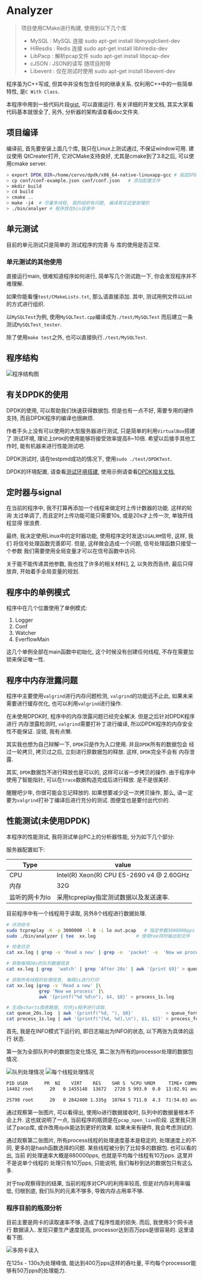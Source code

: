 # Analyzer

> 项目使用CMake进行构建, 使用到以下几个库
> * MySQL    : MySQL 连接 sudo apt-get install libmysqlclient-dev
> * HiResdis : Redis 连接 sudo apt-get install libhiredis-dev
> * LibPacp  : 解析pcap文件 sudo apt-get install libpcap-dev
> * cJSON    : JSON的读写 随项目附带
> * Libevent : 仅在测试时使用 sudo apt-get install libevent-dev

程序虽为C++写成, 但其中并没有包含任何的继承关系. 仅利用C++中的一些简单特性,
是`C With Class`.

本程序中用到一些代码片段[gist][3], 可以直接运行. 有关详细的开发文档, 其实大家看
代码基本就很全了, 另外, 分析器的架构请查看doc文件夹.

## 项目编译

编译前, 首先要安装上面几个库, 我只在Linux上测试通过, 不保证window可用. 建议使用
QtCreater打开, 它对CMake支持良好, 尤其是cmake到了3.8之后, 可以使用cmake server.

```bash
> export DPDK_DIR=/home/corvo/dpdk/x86_64-native-linuxapp-gcc # 指定DPDK的目录
> cp conf/conf-example.json conf/conf.json   # 添加配置文件
> mkdir build
> cd build
> cmake ..
> make -j4  # 尽量多线程, 我的组织有问题, 编译其实还是挺慢的
> ./bin/analyer # 程序放在bin目录中
```

## 单元测试

目前的单元测试只是简单的 测试程序的完善 与 库的使用是否正常.


### 单元测试的其他使用

直接运行main, 很难知道程序如何进行, 简单写几个测试跑一下, 你会发现程序并不难理解.

如果你能看懂`test/CMakeLists.txt`, 那么请直接添加. 其中, 测试用例文件以List的方式进行组织.

以`MySQLTest`为例, 使用`MySQLTest.cpp`编译成为`./test/MySQLTest`
而后建立一条测试`MySQLTest_tester`.

除了使用`make test`之外, 也可以直接执行`./test/MySQLTest`.

## 程序结构

![程序结构图][8]

## 有关DPDK的使用

DPDK的使用, 可以帮助我们快速获得数据包. 但是也有一点不好, 需要专用的硬件支持,
而且DPDK程序的编译也很麻烦.

  作者手头上没有可以使用的大型服务器进行测试, 只是简单的利用`VirtualBox`搭建了
测试环境, 理论上`DPDK`的使用能够将接受效率提高8~10倍. 希望以后接手其他工作时,
能有机器来进行性能测试吧.

  DPDK测试时, 请在testpmd成功的情况下, 使用`sudo ./test/DPDKTest`.

  DPDK的环境配置, 请查看[测试环境搭建][10], 使用示例请查看[DPDK相关文档][9], 

## 定时器与signal

在当前的程序中, 我不打算再添加一个线程来做定时上传计数器的功能. 这样的轮询
太过单调了, 而且定时上传功能可能只需要10s, 或是20s才上传一次, 单独开线程显得
很浪费.

最终, 我决定使用Linux中的定时器功能, 使用程序定时发送`SIGALRM`信号, 这样, 我们
将信号处理函数完善即可. 但是, 这样做会造成一个问题, 信号处理函数只接受一个参数
我们需要使用全局变量才可以在信号函数中访问.

关于能不能传递其他参数, 我也找了许多的相关材料[1][1], [2][2], 以失败而告终,
最后只得放弃, 开始着手全局变量的规划.

## 程序中的单例模式

程序中在几个位置使用了单例模式:

1. Logger
2. Conf
3. Watcher
4. EverflowMain

这几个单例全部在main函数中初始化, 这个时候没有创建任何线程,
不存在需要加锁来保证唯一性.


## 程序中内存泄露问题

  程序中主要使用`valgrind`进行内存问题检测, `valgrind`的功能远不止此, 如果未来
需要进行缓存优化, 也可以利用`valgrind`进行操作.

  在未使用DPDK时, 程序中的内存泄露问题已经完全解决. 但是之后针对DPDK程序进行
内存泄露检测时, `valgrind`需要打补丁进行编译, 所以DPDK程序的内存安全性不能保证.
没错, 我有点懒.

  其实我也想为自己辩解一下, `DPDK`只是作为入口使用. 并且`DPDK`所有的数据包会
经过一轮拷贝, 拷贝过之后, 立刻进行原数据包的释放. 这样, `DPDK`完全不会有
内存泄露.

  其实, `DPDK`数据包不进行释放也是可以的, 这样可以省一步拷贝的操作. 由于程序中
使用了智能指针, 可以在`trace`数据构造完成后进行释放. 是不是很美好.

  醒醒吧少年, 你很可能会忘记释放的. 如果想要减少这一次拷贝操作, 那么,
请一定要为`valgrind`打补丁编译后进行充分的测试. 图便宜也是要付出代价的.

## 性能测试(未使用DPDK)

  本程序的性能测试, 我将测试单台PC上的分析器性能, 分为如下几个部分:

服务器配置如下:

| Type| value|
| --- | --- |
| CPU |  Intel(R) Xeon(R) CPU E5-2690 v4 @ 2.60GHz|
| 内存 | 32G |
| 监听的网卡为lo | 采用tcpreplay指定测试数据以及发送速率.|



目前程序中有一个线程用于读取, 另外8个线程进行数据处理.

```bash
# 评测命令
sudo tcpreplay -K -p 3000000 -l 0 -i lo out.pcap   # 指定参数3000000pps
sudo ./bin/analyzer | tee  xx.log               # 使用tee同时输出到文件

# 检查日志
cat xx.log | grep -v 'Read a new' | grep -e  'packet' -e  'Now we process' | head -n 10

# 获取每隔20s的队列数据信息
cat xx.log | grep  'watch' | grep 'After 20s' | awk '{print $9}' > queue_20s.log

# 获取所有线程的处理信息, 每隔1s进行打印
cat xx.log |grep -v 'Read a new' |\
            grep 'Now we process' |\
            awk '{printf("%d %d\n"), $4, $8}' > process_1s.log

# 生成echarts图表数据, 可供js程序进行读取.
cat queue_20s.log  | awk '{printf("%d, "), $0}'            > queue_format.log
cat process_1s.log | awk '{printf("[%d, %d],\n"), $1, $2}' > process_format.log
```

首先, 我是在INFO模式下运行的, 即日志输出为INFO的状态, 以下两张为具体的运行
状态.

第一张为全部队列中的数据包变化情况, 第二张为所有的processor处理的数据包情况.

![队列处理情况][4]
![每个线程处理情况][5]

```bash
PID USER      PR  NI    VIRT    RES    SHR S  %CPU %MEM     TIME+ COMMAND
14402 root      20   0 1455148  13672   2720 S 993.0  0.0  13:02.91 analyzer

25798 root      20   0 2842400 1.335g  10764 S 711.0  4.3  71:54.03 analyzer
```

通过观察第一张图片, 可以看得出, 使用lo进行数据接收时, 队列中的数据量根本不会上升.
这也就说明了一点, 当前程序的瓶颈是在`pcap_open_live`阶段. 这里我只测试了pacp库,
或许改用`dpdk`能达到更好的效果. 如果未来有硬件, 我会考虑测试的.

通过观察第二张图片, 所有process线程的处理速度基本是稳定的, 处理速度上的不同,
更多的是hash函数选择的问题. 某些线程被分到了比较多的数据包. 也可以看的出, 当前
的处理速率大概是880000pps, 也就是平均每个线程有10万pps. 这里并不是说单个线程的
处理只有10万pps, 只能说明, 我们每秒到达的数据包只有这么多.

对于top观察得到的结果, 当前的程序对CPU的利用率较高, 但是对内存利用率偏低,
归根到底, 我们队列的元素不够多, 导致内存占用率不够.


### 程序目前的瓶颈分析

  目前主要是网卡的读取速率不够, 造成了程序性能的损失. 而后, 我使用3个网卡进行
数据读入. 发现只要生产速度提高, processor达到百万pps是很容易的. 这里请看下图.

![多网卡读入][7]

在125s - 130s为处理峰值, 能达到400万pps这样的吞吐量,
平均每个processor能够有50万pps的处理能力.


[1]: https://stackoverflow.com/questions/5875318/is-there-anyway-to-pass-arguments-to-a-signal-handler
[2]: http://www.cplusplus.com/forum/unices/66284/
[3]: https://gist.github.com/corvofeng
[4]: ../doc/img/队列情况-faster.png
[5]: ../doc/img/每个线程处理情况-faster.png
[6]: ../doc/img/队列情况-faster-trpile.png
[7]: ../doc/img/每个线程处理情况-faster-triple.png
[8]: ../doc/img/analyzer_structure.png
[9]: ../doc/orig_md/DPDK使用说明.md
[10]: ../doc/orig_md/测试环境搭建.md